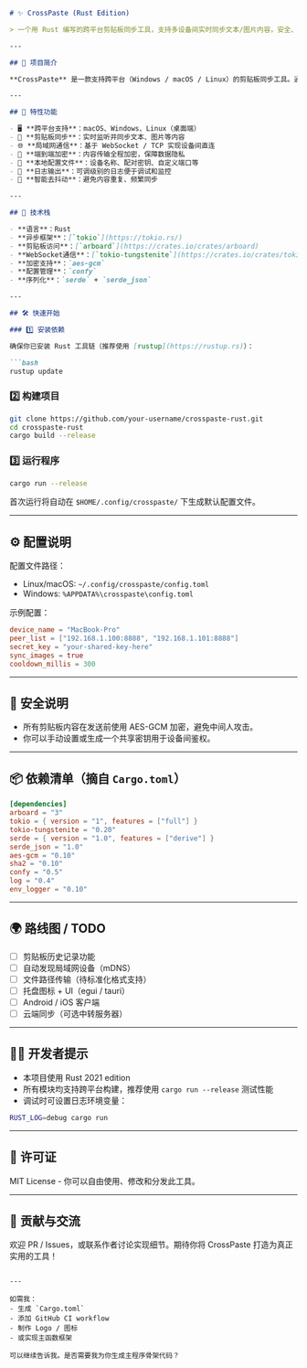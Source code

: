 ````markdown
# ✨ CrossPaste (Rust Edition)

> 一个用 Rust 编写的跨平台剪贴板同步工具，支持多设备间实时同步文本/图片内容，安全、轻量、无侵入。

---

## 📌 项目简介

**CrossPaste** 是一款支持跨平台（Windows / macOS / Linux）的剪贴板同步工具。通过局域网或远程通信，使多个设备间实现**复制即同步**的体验，类似 Apple 的 Handoff 功能，但面向所有平台，开源、可定制、可拓展。

---

## 🚀 特性功能

- 🖥️ **跨平台支持**：macOS、Windows、Linux（桌面端）
- 🔄 **剪贴板同步**：实时监听并同步文本、图片等内容
- 🌐 **局域网通信**：基于 WebSocket / TCP 实现设备间直连
- 🔐 **端到端加密**：内容传输全程加密，保障数据隐私
- 🔧 **本地配置文件**：设备名称、配对密钥、自定义端口等
- 📜 **日志输出**：可调级别的日志便于调试和监控
- 🧠 **智能去抖动**：避免内容重复、频繁同步

---

## 🧰 技术栈

- **语言**：Rust
- **异步框架**：[`tokio`](https://tokio.rs/)
- **剪贴板访问**：[`arboard`](https://crates.io/crates/arboard)
- **WebSocket通信**：[`tokio-tungstenite`](https://crates.io/crates/tokio-tungstenite)
- **加密支持**：`aes-gcm`
- **配置管理**：`confy`
- **序列化**：`serde` + `serde_json`

---

## 🛠️ 快速开始

### 1️⃣ 安装依赖

确保你已安装 Rust 工具链（推荐使用 [rustup](https://rustup.rs)）：

```bash
rustup update
````

### 2️⃣ 构建项目

```bash
git clone https://github.com/your-username/crosspaste-rust.git
cd crosspaste-rust
cargo build --release
```

### 3️⃣ 运行程序

```bash
cargo run --release
```

首次运行将自动在 `$HOME/.config/crosspaste/` 下生成默认配置文件。

---

## ⚙️ 配置说明

配置文件路径：

* Linux/macOS: `~/.config/crosspaste/config.toml`
* Windows: `%APPDATA%\crosspaste\config.toml`

示例配置：

```toml
device_name = "MacBook-Pro"
peer_list = ["192.168.1.100:8888", "192.168.1.101:8888"]
secret_key = "your-shared-key-here"
sync_images = true
cooldown_millis = 300
```

---

## 🔐 安全说明

* 所有剪贴板内容在发送前使用 AES-GCM 加密，避免中间人攻击。
* 你可以手动设置或生成一个共享密钥用于设备间鉴权。

---

## 📦 依赖清单（摘自 `Cargo.toml`）

```toml
[dependencies]
arboard = "3"
tokio = { version = "1", features = ["full"] }
tokio-tungstenite = "0.20"
serde = { version = "1.0", features = ["derive"] }
serde_json = "1.0"
aes-gcm = "0.10"
sha2 = "0.10"
confy = "0.5"
log = "0.4"
env_logger = "0.10"
```

---

## 🌍 路线图 / TODO

* [ ] 剪贴板历史记录功能
* [ ] 自动发现局域网设备（mDNS）
* [ ] 文件路径传输（待标准化格式支持）
* [ ] 托盘图标 + UI（egui / tauri）
* [ ] Android / iOS 客户端
* [ ] 云端同步（可选中转服务器）

---

## 🧑‍💻 开发者提示

* 本项目使用 Rust 2021 edition
* 所有模块均支持跨平台构建，推荐使用 `cargo run --release` 测试性能
* 调试时可设置日志环境变量：

```bash
RUST_LOG=debug cargo run
```

---

## 📄 许可证

MIT License - 你可以自由使用、修改和分发此工具。

---

## 🤝 贡献与交流

欢迎 PR / Issues，或联系作者讨论实现细节。期待你将 CrossPaste 打造为真正实用的工具！

```

---

如需我：
- 生成 `Cargo.toml`
- 添加 GitHub CI workflow
- 制作 Logo / 图标
- 或实现主函数框架

可以继续告诉我。是否需要我为你生成主程序骨架代码？
```
